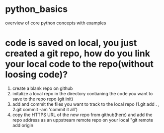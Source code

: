 # python_basics
overview of core python concepts with examples

# code is saved on local, you just created a git repo, how do you link your local code to the repo(without loosing code)? 
  1. create a blank repo on github
  2. initalize a local repo in the directory contianing the code you want to save to the repo repo (git init) 
  3. add and commit the files you want to track to the local repo (1.git add . , 2.git commit -am 'commit it all')
  4. copy the HTTPS URL of the new repo from github(here) and add the repo address as an uppstream remote repo on your local 
      "git remote add origin 
